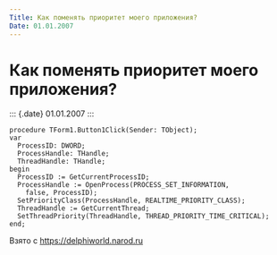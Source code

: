 ```yaml
---
Title: Как поменять приоритет моего приложения?
Date: 01.01.2007
---
```


Как поменять приоритет моего приложения?
========================================

::: {.date}
01.01.2007
:::

    procedure TForm1.Button1Click(Sender: TObject);
    var
      ProcessID: DWORD;
      ProcessHandle: THandle;
      ThreadHandle: THandle;
    begin
      ProcessID := GetCurrentProcessID;
      ProcessHandle := OpenProcess(PROCESS_SET_INFORMATION,
        false, ProcessID);
      SetPriorityClass(ProcessHandle, REALTIME_PRIORITY_CLASS);
      ThreadHandle := GetCurrentThread;
      SetThreadPriority(ThreadHandle, THREAD_PRIORITY_TIME_CRITICAL);
    end;

Взято с <https://delphiworld.narod.ru>
